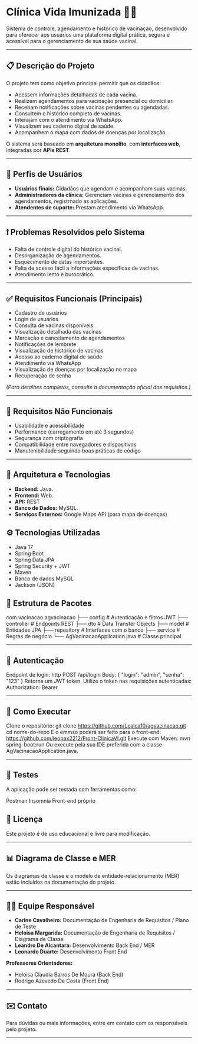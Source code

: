 
# Clínica Vida Imunizada 🏥💉

Sistema de controle, agendamento e histórico de vacinação, desenvolvido para oferecer aos usuários uma plataforma digital prática, segura e acessível para o gerenciamento de sua saúde vacinal.

---

## 📋 Descrição do Projeto

O projeto tem como objetivo principal permitir que os cidadãos:

- Acessem informações detalhadas de cada vacina.
- Realizem agendamentos para vacinação presencial ou domiciliar.
- Recebam notificações sobre vacinas pendentes ou agendadas.
- Consultem o histórico completo de vacinas.
- Interajam com o atendimento via WhatsApp.
- Visualizem seu caderno digital de saúde.
- Acompanhem o mapa com dados de doenças por localização.

O sistema será baseado em **arquitetura monolito**, com **interfaces web**, integradas por **APIs REST**.

---

## 👥 Perfis de Usuários

- **Usuários finais:** Cidadãos que agendam e acompanham suas vacinas.
- **Administradores da clínica:** Gerenciam vacinas e gerenciamento dos agendamentos, registrnado as aplicações.
- **Atendentes de suporte:** Prestam atendimento via WhatsApp.

---

## ❗ Problemas Resolvidos pelo Sistema

- Falta de controle digital do histórico vacinal.
- Desorganização de agendamentos.
- Esquecimento de datas importantes.
- Falta de acesso fácil a informações específicas de vacinas.
- Atendimento lento e burocrático.

---

## ✅ Requisitos Funcionais (Principais)

- Cadastro de usuários
- Login de usuários
- Consulta de vacinas disponíveis
- Visualização detalhada das vacinas
- Marcação e cancelamento de agendamentos
- Notificações de lembrete
- Visualização de histórico de vacinas
- Acesso ao caderno digital de saúde
- Atendimento via WhatsApp
- Visualização de doenças por localização no mapa
- Recuperação de senha

*(Para detalhes completos, consulte a documentação oficial dos requisitos.)*

---

## 🧱 Requisitos Não Funcionais

- Usabilidade e acessibilidade
- Performance (carregamento em até 3 segundos)
- Segurança com criptografia
- Compatibilidade entre navegadores e dispositivos
- Manutenibilidade seguindo boas práticas de código

---

## 📐 Arquitetura e Tecnologias

- **Backend:** Java.
- **Frontend:** Web.
- **API:** REST
- **Banco de Dados:** MySQL.
- **Serviços Externos:** Google Maps API (para mapa de doenças)

## ⚙️ Tecnologias Utilizadas
- Java 17
- Spring Boot
- Spring Data JPA
- Spring Security + JWT
- Maven
- Banco de dados MySQL
- Jackson (JSON)

## 📁 Estrutura de Pacotes
com.vacinacao.agvacinacao
├── config           # Autenticação e filtros JWT
├── controller       # Endpoints REST
├── dto              # Data Transfer Objects
├── model            # Entidades JPA
├── repository       # Interfaces com o banco
├── service          # Regras de negócio
└── AgVacinacaoApplication.java  # Classe principal

---

## 🔑 Autenticação
Endpoint de login: http POST /api/login Body: { "login": "admin", "senha": "123" }
Retorna um JWT token.
Utilize o token nas requisições autenticadas: Authorization: Bearer <TOKEN>

---

## 🏃 Como Executar
Clone o repositório:
git clone https://github.com/Lealca10/agvacinacao.git
cd nome-do-repo
E o emmso poderá ser feito para o front-end: https://github.com/leopax2212/Front-ClinicaVI.git
Execute com Maven:
mvn spring-boot:run
Ou execute pela sua IDE preferida com a classe AgVacinacaoApplication.java.

---

## 🧪 Testes
A aplicação pode ser testada com ferramentas como:

Postman
Insomnia
Front-end próprio 

## 🧠 Licença
Este projeto é de uso educacional e livre para modificação.

---

## 📊 Diagrama de Classe e MER

Os diagramas de classe e o modelo de entidade-relacionamento (MER) estão incluídos na documentação do projeto.

---

## 👩‍💻 Equipe Responsável

- **Carine Cavalheiro:** Documentação de Engenharia de Requisitos / Plano de Teste
- **Heloisa Margarida:** Documentação de Engenharia de Requisitos / Diagrama de Classe
- **Leandro De Alcantara:** Desenvolvimento Back End / MER
- **Leonardo Duarte:** Desenvolvimento Front End

**Professores Orientadores:**

- Heloisa Claudia Barros De Moura (Back End)
- Rodrigo Azevedo Da Costa (Front End)

---

## ✉️ Contato

Para dúvidas ou mais informações, entre em contato com os responsáveis pelo projeto.

---

